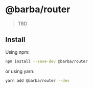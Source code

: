 # @barba/router

> TBD

## Install

Using npm:

```sh
npm install --save-dev @barba/router
```

or using yarn:

```sh
yarn add @barba/router --dev
```
